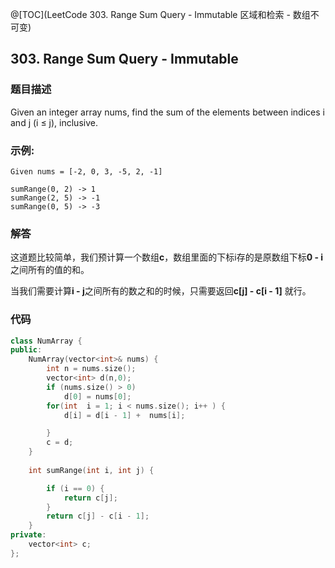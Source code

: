 @[TOC](LeetCode 303. Range Sum Query - Immutable 区域和检索 - 数组不可变)

## 303. Range Sum Query - Immutable

### 题目描述

Given an integer array nums, find the sum of the elements between indices i and j (i ≤ j), inclusive.

### 示例:

    Given nums = [-2, 0, 3, -5, 2, -1]

    sumRange(0, 2) -> 1
    sumRange(2, 5) -> -1
    sumRange(0, 5) -> -3

### 解答

这道题比较简单，我们预计算一个数组**c**，数组里面的下标i存的是原数组下标**0 - i**之间所有的值的和。

当我们需要计算**i - j**之间所有的数之和的时候，只需要返回**c[j] - c[i - 1]** 就行。

### 代码
```cpp
class NumArray {
public:
    NumArray(vector<int>& nums) {
        int n = nums.size();
        vector<int> d(n,0);
        if (nums.size() > 0) 
            d[0] = nums[0];
        for(int  i = 1; i < nums.size(); i++ ) {
            d[i] = d[i - 1] +  nums[i];

        }
        c = d;
    }
    
    int sumRange(int i, int j) {

        if (i == 0) {
            return c[j];
        }
        return c[j] - c[i - 1];
    }
private:
    vector<int> c;
};

```
